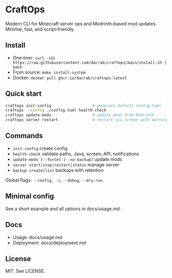 # CraftOps

Modern CLI for Minecraft server ops and Modrinth‑based mod updates. Minimal, fast, and script‑friendly.

## Install

- One‑liner: `curl -sSL https://raw.githubusercontent.com/dacrab/craftops/main/install.sh | bash`
- From source: `make install-system`
- Docker: `docker pull ghcr.io/dacrab/craftops:latest`

## Quick start

```bash
craftops init-config                  # generate default config.toml
craftops --config ./config.toml health-check
craftops update-mods                  # update mods from Modrinth
craftops server restart               # restart via screen with warnings
```

## Commands

- `init-config` create config
- `health-check` validate paths, Java, screen, API, notifications
- `update-mods [--force] [--no-backup]` update mods
- `server start|stop|restart|status` manage server
- `backup create|list` backups with retention

Global flags: `--config, -c`, `--debug`, `--dry-run`.

## Minimal config

See a short example and all options in docs/usage.md.

## Docs

- Usage: docs/usage.md
- Deployment: docs/deployment.md

## License

MIT. See LICENSE.
